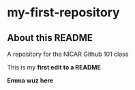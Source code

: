 # my-first-repository

## About this README

A repository for the NICAR Github 101 class 

This is my **first edit to a README**

**Emma wuz here**
